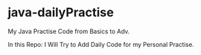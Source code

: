 # java-dailyPractise
My Java Practise Code from Basics to Adv.

In this Repo:
I Will Try to Add Daily Code for my Personal Practise.
